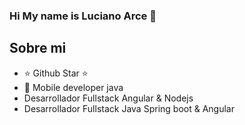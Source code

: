### Hi My name is Luciano Arce 👋

## Sobre mi

- ⭐ Github Star ⭐ 
- 📲 Mobile developer java
-  Desarrollador Fullstack Angular & Nodejs
-  Desarrollador Fullstack Java Spring boot & Angular

<br>




